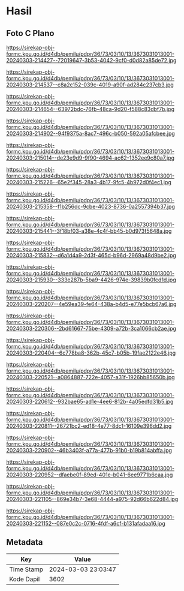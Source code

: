# Hasil

## Foto C Plano

https://sirekap-obj-formc.kpu.go.id/d4db/pemilu/pdpr/36/73/03/10/13/3673031013001-20240303-214427--72019647-3b53-4042-9cf0-d0d82a85de72.jpg

https://sirekap-obj-formc.kpu.go.id/d4db/pemilu/pdpr/36/73/03/10/13/3673031013001-20240303-214537--c8a2c152-039c-4019-a90f-ad284c237cb3.jpg

https://sirekap-obj-formc.kpu.go.id/d4db/pemilu/pdpr/36/73/03/10/13/3673031013001-20240303-214654--63972bdc-76fb-48ca-9d20-f588c83dbf7b.jpg

https://sirekap-obj-formc.kpu.go.id/d4db/pemilu/pdpr/36/73/03/10/13/3673031013001-20240303-214902--94f9375a-8ac7-496c-b050-592a05afcbee.jpg

https://sirekap-obj-formc.kpu.go.id/d4db/pemilu/pdpr/36/73/03/10/13/3673031013001-20240303-215014--de23e9d9-9f90-4694-ac62-1352ee9c80a7.jpg

https://sirekap-obj-formc.kpu.go.id/d4db/pemilu/pdpr/36/73/03/10/13/3673031013001-20240303-215226--65e2f345-28a3-4b17-9fc5-4b972d0f4ec1.jpg

https://sirekap-obj-formc.kpu.go.id/d4db/pemilu/pdpr/36/73/03/10/13/3673031013001-20240303-215358--f1b256dc-9cbe-4023-8736-0a2557394b37.jpg

https://sirekap-obj-formc.kpu.go.id/d4db/pemilu/pdpr/36/73/03/10/13/3673031013001-20240303-215441--3f18bf03-a38e-4c4f-bb45-b0d973f5648a.jpg

https://sirekap-obj-formc.kpu.go.id/d4db/pemilu/pdpr/36/73/03/10/13/3673031013001-20240303-215832--d6a1d4a9-2d3f-465d-b96d-2969a48d9be2.jpg

https://sirekap-obj-formc.kpu.go.id/d4db/pemilu/pdpr/36/73/03/10/13/3673031013001-20240303-215930--333e287b-5ba9-4426-974e-39839b0fcd1d.jpg

https://sirekap-obj-formc.kpu.go.id/d4db/pemilu/pdpr/36/73/03/10/13/3673031013001-20240303-220207--4e59ea39-fe64-438a-b4d5-e77e5bcb67a6.jpg

https://sirekap-obj-formc.kpu.go.id/d4db/pemilu/pdpr/36/73/03/10/13/3673031013001-20240303-220306--2bd61667-75be-4309-a72b-3ca1066cb2ae.jpg

https://sirekap-obj-formc.kpu.go.id/d4db/pemilu/pdpr/36/73/03/10/13/3673031013001-20240303-220404--6c778ba8-362b-45c7-b05b-19fae2122e46.jpg

https://sirekap-obj-formc.kpu.go.id/d4db/pemilu/pdpr/36/73/03/10/13/3673031013001-20240303-220521--a0864887-722e-4057-a31f-1926bb85650b.jpg

https://sirekap-obj-formc.kpu.go.id/d4db/pemilu/pdpr/36/73/03/10/13/3673031013001-20240303-220612--932bae65-ad1e-4ee6-812b-4a05edfd31b5.jpg

https://sirekap-obj-formc.kpu.go.id/d4db/pemilu/pdpr/36/73/03/10/13/3673031013001-20240303-220811--26721bc2-ed18-4e77-8dc1-16109e396dd2.jpg

https://sirekap-obj-formc.kpu.go.id/d4db/pemilu/pdpr/36/73/03/10/13/3673031013001-20240303-220902--46b3403f-a77a-477b-91b0-b19b814abffa.jpg

https://sirekap-obj-formc.kpu.go.id/d4db/pemilu/pdpr/36/73/03/10/13/3673031013001-20240303-220952--dfaebe0f-89ed-401e-b041-6ee9771b6caa.jpg

https://sirekap-obj-formc.kpu.go.id/d4db/pemilu/pdpr/36/73/03/10/13/3673031013001-20240303-221105--869e34b7-3e68-4444-a975-92d66b622d84.jpg

https://sirekap-obj-formc.kpu.go.id/d4db/pemilu/pdpr/36/73/03/10/13/3673031013001-20240303-221152--087e0c2c-0716-4fdf-a6cf-b131afadaa16.jpg


## Metadata

| Key        | Value               |
| ---------- | ------------------- |
| Time Stamp | 2024-03-03 23:03:47 |
| Kode Dapil | 3602                |




